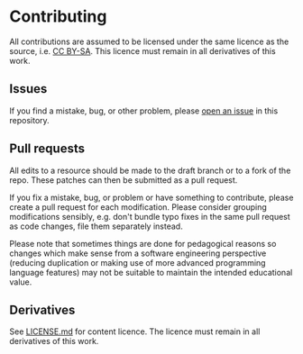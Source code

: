 # Contributing

All contributions are assumed to be licensed under the same licence as the source, i.e.
[CC BY-SA](http://creativecommons.org/licenses/by-sa/4.0/). This licence must remain in all derivatives
of this work.

## Issues

If you find a mistake, bug, or other problem, please
[open an issue](https://github.com/raspberrypilearning/brain-game/issues) in this repository.

## Pull requests

All edits to a resource should be made to the draft branch or to a fork of the repo. These patches can
then be submitted as a pull request.

If you fix a mistake, bug, or problem or have something to contribute, please create a pull request
for each modification. Please consider grouping modifications sensibly, e.g. don't bundle typo fixes
in the same pull request as code changes, file them separately instead.

Please note that sometimes things are done for pedagogical reasons so changes which make sense from a
software engineering perspective (reducing duplication or making use of more advanced programming language
features) may not be suitable to maintain the intended educational value.

## Derivatives

See [LICENSE.md](LICENSE.md) for content licence. The licence must remain in all derivatives of this work.
